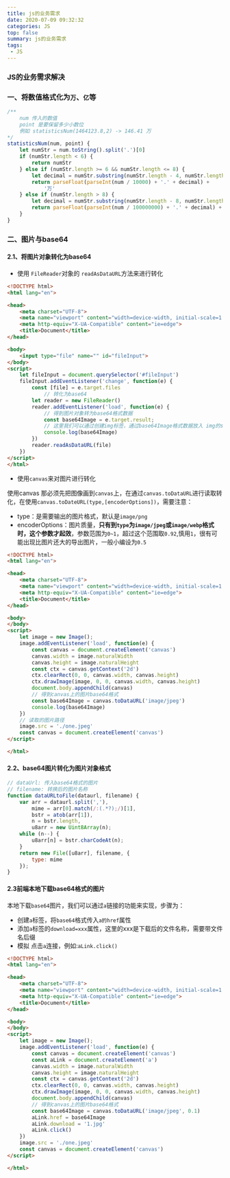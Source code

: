 ```yaml
---
title: js的业务需求
date: 2020-07-09 09:32:32
categories: JS
top: false
summary: js的业务需求
tags: 
 - JS
---
```


### JS的业务需求解决

### 一、将数值格式化为`万`、`亿`等

```js
/** 
	num 传入的数值
	point 是要保留多少小数位
	例如 statisticsNum(1464123.8,2) -> 146.41 万
*/
statisticsNum(num, point) {
    let numStr = num.toString().split('.')[0]
    if (numStr.length < 6) {
        return numStr
    } else if (numStr.length >= 6 && numStr.length <= 8) {
        let decimal = numStr.substring(numStr.length - 4, numStr.length - 4 + point)
        return parseFloat(parseInt(num / 10000) + '.' + decimal) +
            '万'
    } else if (numStr.length > 8) {
        let decimal = numStr.substring(numStr.length - 8, numStr.length - 8 + point)
        return parseFloat(parseInt(num / 100000000) + '.' + decimal) + '亿'
    }
}
```

### 二、图片与base64

#### 2.1、将图片对象转化为base64

* 使用 `FileReader`对象的 `readAsDataURL`方法来进行转化

```html
<!DOCTYPE html>
<html lang="en">

<head>
    <meta charset="UTF-8">
    <meta name="viewport" content="width=device-width, initial-scale=1.0">
    <meta http-equiv="X-UA-Compatible" content="ie=edge">
    <title>Document</title>
</head>

<body>
    <input type="file" name="" id="fileInput">
</body>
<script>
    let fileInput = document.querySelector('#fileInput')
    fileInput.addEventListener('change', function(e) {
        const [file] = e.target.files
            // 转化为base64
        let reader = new FileReader()
        reader.addEventListener('load', function(e) {
            // 得到图片对象转为base64格式数据
            const base64Image = e.target.result;
            // 这里我们可以通过创建img标签，通过base64Image格式数据放入 img的src上，在通过appendChild添加到页面上显示
            console.log(base64Image)
        })
        reader.readAsDataURL(file)
    })
</script>
</html>
```

* 使用`canvas`来对图片进行转化

使用canvas 那必须先把图像画到`canvas`上，在通过`canvas.toDataURL`进行读取转化，在使用`canvas.toDateURL(type,[encoderOptions])`，需要注意：

* type：是需要输出的图片格式，默认是`image/png`
* encoderOptions：图片质量，**只有到`type`为`image/jpeg`或`image/webp`格式时，这个参数才起效**，参数范围为`0~1`，超过这个范围取`0.92`,慎用`1`，很有可能出现比图片还大的导出图片，一般小编设为`0.5`

```html
<!DOCTYPE html>
<html lang="en">

<head>
    <meta charset="UTF-8">
    <meta name="viewport" content="width=device-width, initial-scale=1.0">
    <meta http-equiv="X-UA-Compatible" content="ie=edge">
    <title>Document</title>
</head>

<body>
</body>
<script>
    let image = new Image();
    image.addEventListener('load', function(e) {
        const canvas = document.createElement('canvas')
        canvas.width = image.naturalWidth
        canvas.height = image.naturalHeight
        const ctx = canvas.getContext('2d')
        ctx.clearRect(0, 0, canvas.width, canvas.height)
        ctx.drawImage(image, 0, 0, canvas.width, canvas.height)
        document.body.appendChild(canvas)
        // 得到canvas上的图片base64格式
        const base64Image = canvas.toDataURL('image/jpeg')
        console.log(base64Image)
    })
    // 读取的图片路径
    image.src = './one.jpeg'
    const canvas = document.createElement('canvas')
</script>

</html>
```

#### 2.2、base64图片转化为图片对象格式

```js
// dataUrl: 传入base64格式的图片
// filename: 转换后的图片名称 
function dataURLtoFile(dataurl, filename) { 
    var arr = dataurl.split(','),
        mime = arr[0].match(/:(.*?);/)[1],
        bstr = atob(arr[1]),
        n = bstr.length,
        u8arr = new Uint8Array(n);
    while (n--) {
        u8arr[n] = bstr.charCodeAt(n);
    }
    return new File([u8arr], filename, {
        type: mime
    });
}
```

#### 2.3前端本地下载base64格式的图片

本地下载`base64`图片，我们可以通过`a`链接的功能来实现，步骤为：

* 创建`a`标签，将`base64`格式传入`a的href`属性
* 添加`a`标签的`download=xxx`属性，这里的xxx是下载后的文件名称，需要带文件名后缀
* 模拟 点击`a`连接，例如:`aLink.click()`

```html
<!DOCTYPE html>
<html lang="en">

<head>
    <meta charset="UTF-8">
    <meta name="viewport" content="width=device-width, initial-scale=1.0">
    <meta http-equiv="X-UA-Compatible" content="ie=edge">
    <title>Document</title>
</head>

<body>
</body>
<script>
    let image = new Image();
    image.addEventListener('load', function(e) {
        const canvas = document.createElement('canvas')
        const aLink = document.createElement('a')
        canvas.width = image.naturalWidth
        canvas.height = image.naturalHeight
        const ctx = canvas.getContext('2d')
        ctx.clearRect(0, 0, canvas.width, canvas.height)
        ctx.drawImage(image, 0, 0, canvas.width, canvas.height)
        document.body.appendChild(canvas)
        // 得到canvas上的图片base64格式
        const base64Image = canvas.toDataURL('image/jpeg', 0.1)
        aLink.href = base64Image
        aLink.download = '1.jpg'
        aLink.click()
    })
    image.src = './one.jpeg'
    const canvas = document.createElement('canvas')
</script>

</html>
```





